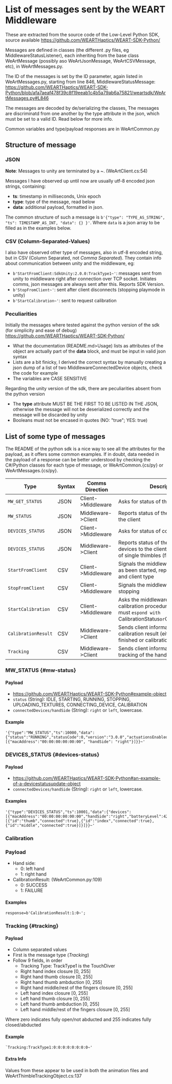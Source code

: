 # List of messages sent by the WEART Middleware

These are extracted from the source code of the Low-Level Python SDK, source available https://github.com/WEARTHaptics/WEART-SDK-Python/

Messages are defined in classes (the different .py files, eg MiddlewareStatusListener), each inheriting from the base class WeArtMessage  (possibly aso WeArtJsonMessage, WeArtCSVMessage, etc), in WeArtMessages.py.

The ID of the messages is set by the ID parameter, again listed in WeArtMessages.py, starting from line 846, MiddlewareStatusMessage: https://github.com/WEARTHaptics/WEART-SDK-Python/blob/afa7aeaf478f39c8f19eeab1c4b5a79ab6a75821/weartsdk/WeArtMessages.py#L846

The messages are decoded by de/serializing the classes, The messages are discriminatd from one another by the type attribute in the json, which must be set to a valid ID. Read below for more info.

Common variables and type/payload responses are in WeArtCommon.py

## Structure of message

### JSON
**Note**: Messages to unity are terminated by a ~. (WeArtClient.cs:54)

Messages I have observed up until now are usually utf-8 encoded json strings, containing:
- **ts**: timestamp in milliseconds, Unix epoch
- **type**: type of the message, read below
- **data**: additional payload, formatted in json.

The common structure of such a message is `b'{"type": "TYPE_AS_STRING", "ts": TIMESTAMP_AS_INT, "data": {} }'`. Where `data` is a json array to be filled as in the examples below.

### CSV (Column-Separated-Values)
I also have observed other type of messages, also in utf-8 encoded string, but in CSV (Column Separated, not _Comma Separated_). They contain info about communication between unity and the middleware, eg:

- `b'StartFromClient:SdkUnity:2.0.0:TrackType1~'`: messages sent from unity to middleware right after connection over TCP socket. Initiates comms, json messages are always sent after this. Reports SDK Version.
- `b'StopFromClient~'`: sent after client disconnects (stopping playmode in unity)
- `b'StartCalibration~'`: sent to request calibration

### Peculiarities

Initially the messages where tested against the python version of the sdk (for simplicity and ease of debug) https://github.com/WEARTHaptics/WEART-SDK-Python/

- What the documentation (README.md>Usage) lists as attributes of the object are actually part of the **data** block, and must be input in valid json syntax
- Lists are a bit finicky, I derived the correct syntax by manually creating a json dump of a list of two MiddlewareConnectedDevice objects, check the code for example
- The variables are CASE SENSITIVE

Regarding the unity version of the sdk, there are peculiarities absent from the python version

- The **type** attribute MUST BE THE FIRST TO BE LISTED IN THE JSON, otherwise the message will not be deserialized correctly and the message will be discarded by unity
- Booleans must not be encased in quotes (NO: "true"; YES: true)


## List of some type of messages

The README of the python sdk is a nice way to see all the attributes for the payload, as it offers some common examples.
If in doubt, data needed in the payload of a response can be better understood by checking the C#/Python classes for each type of message, or WeArtCommon.{cs/py} or WeArtMessages.{cs/py}.

| Type | Syntax | Comms Direction | Description | Payload
|-|-|-|-|-
| `MW_GET_STATUS` | JSON | Client->Middleware| Asks for status of the middleware | Empty
| `MW_STATUS` | JSON | Middleware->Client | Reports status of the middleware to the client | [Read below](#mw-status)
| `DEVICES_STATUS` | JSON | Client->Middleware | Asks for status of connected devices | Empty
| `DEVICES_STATUS` | JSON | Middleware->Client | Reports status of the connected devices to the client, including status of single thimbles (fingers) | [Read below](#devices-status)
| `StartFromClient` | CSV |Client->Middleware | Signals the middleware that the client as been started, reports SDK version and client type | [Read below](#startfromclient)
| `StopFromClient` | CSV | Client->Middleware|Signals the middleware the client is stopping | Empty
| `StartCalibration` | CSV | Client->Middleware | Asks the middleware for the start of a calibration procedure. Middleware must `espond with `CalibrationStatus` or `CalibrationResults` | Empty
| `CalibrationResult` | CSV | Middleware->Client | Sends client information about calibration result (either calibration is finished or calibration failed | [Read below](#calibration-result)
| `Tracking` | CSV | Middleware->Client | Sends client information about tracking of the hand | [Read below](#tracking)

### MW_STATUS {#mw-status}

#### Payload

- https://github.com/WEARTHaptics/WEART-SDK-Python#example-object
- `status` (String): IDLE, STARTING, RUNNING, STOPPING, UPLOADING_TEXTURES, CONNECTING_DEVICE, CALIBRATION
- `connectedDevices/handSide` (String): `right` or `left`, lowercase.

#### Example

```
'{"type":"MW_STATUS","ts":10000,"data":{"status":"RUNNING","statusCode":0,"version":"3.0.0","actuationsEnabled":true,"connectedDevices":[{"macAddress":"00:00:00:00:00:00", "handSide": "right"}]}}~'
```

### DEVICES_STATUS {#devices-status}

#### Payload

- https://github.com/WEARTHaptics/WEART-SDK-Python#an-example-of-a-devicestatusupdate-object
- `connectedDevices/handSide` (String): `right` or `left`, lowercase.

#### Examples

```
'{"type":"DEVICES_STATUS","ts":10001,"data":{"devices":[{"macAddress":"00:00:00:00:00:00","handSide":"right","batteryLevel":42,"charging":false,"thimbles":[{"id":"thumb","connected":true},{"id":"index","connected":true},{"id":"middle","connected":true}]}]}}~' 
```

### Calibration
### Payload
- Hand side:
    - 0: left hand
    - 1: right hand
- CalibrationResult: (WeArtCommon.py:109)
    - 0: SUCCESS
    - 1: FAILURE

#### Examples
````
response=b'CalibrationResult:1:0~';
````

### Tracking {#tracking}
#### Payload
- Column separated values
- First is the message type (_Tracking_)
- Follow 9 fields, in order
    - Tracking Type: TrackType1 is the TouchDiver
    - Right hand index closure [0, 255]
    - Right hand thumb closure [0, 255]
    - Right hand thumb ambduction [0, 255]
    - Right hand middle/rest of the fingers closure [0, 255]
    - Left hand index closure [0, 255]
    - Left hand thumb closure [0, 255]
    - Left hand thumb ambduction [0, 255]
    - Left hand middle/rest of the fingers closure [0, 255]

Where zero indicates fully open/not abducted and 255 indicates fully closed/abducted

#### Example
```
`Tracking:TrackType1:0:0:0:0:0:0:0:0~'
```

#### Extra Info

Values from these appear to be used in both the animation files and WeArtThimbleTrackingObject.cs:137
